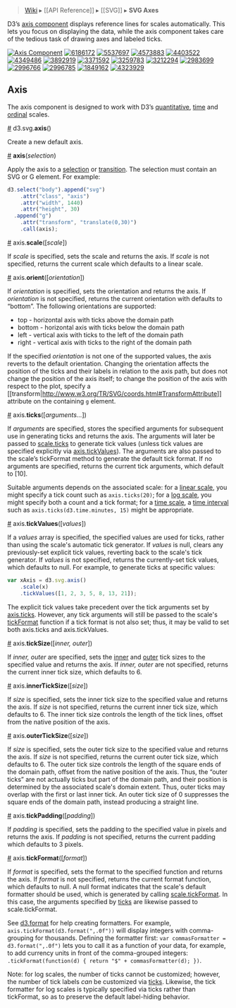 > [Wiki](Home) ▸ [[API Reference]] ▸ [[SVG]] ▸ **SVG Axes**

D3’s [axis component](http://bl.ocks.org/mbostock/1166403) displays reference lines for scales automatically. This lets you focus on displaying the data, while the axis component takes care of the tedious task of drawing axes and labeled ticks.

[![Axis Component](http://bl.ocks.org/mbostock/raw/1166403/thumbnail.png)](http://bl.ocks.org/mbostock/1166403)
[![6186172](http://bl.ocks.org/mbostock/raw/6186172/thumbnail.png)](http://bl.ocks.org/mbostock/6186172)
[![5537697](http://bl.ocks.org/mbostock/raw/5537697/thumbnail.png)](http://bl.ocks.org/mbostock/5537697)
[![4573883](http://bl.ocks.org/mbostock/raw/4573883/thumbnail.png)](http://bl.ocks.org/mbostock/4573883)
[![4403522](http://bl.ocks.org/mbostock/raw/4403522/thumbnail.png)](http://bl.ocks.org/mbostock/4403522)
[![4349486](http://bl.ocks.org/mbostock/raw/4349486/thumbnail.png)](http://bl.ocks.org/mbostock/4349486)
[![3892919](http://bl.ocks.org/mbostock/raw/3892919/thumbnail.png)](http://bl.ocks.org/mbostock/3892919)
[![3371592](http://bl.ocks.org/mbostock/raw/3371592/thumbnail.png)](http://bl.ocks.org/mbostock/3371592)
[![3259783](http://bl.ocks.org/mbostock/raw/3259783/thumbnail.png)](http://bl.ocks.org/mbostock/3259783)
[![3212294](http://bl.ocks.org/mbostock/raw/3212294/thumbnail.png)](http://bl.ocks.org/mbostock/3212294)
[![2983699](http://bl.ocks.org/mbostock/raw/2983699/thumbnail.png)](http://bl.ocks.org/mbostock/2983699)
[![2996766](http://bl.ocks.org/mbostock/raw/2996766/thumbnail.png)](http://bl.ocks.org/mbostock/2996766)
[![2996785](http://bl.ocks.org/mbostock/raw/2996785/thumbnail.png)](http://bl.ocks.org/mbostock/2996785)
[![1849162](http://bl.ocks.org/mbostock/raw/1849162/thumbnail.png)](http://bl.ocks.org/mbostock/1849162)
[![4323929](http://bl.ocks.org/mbostock/raw/4323929/thumbnail.png)](http://bl.ocks.org/mbostock/4323929)

## Axis

The axis component is designed to work with D3’s [quantitative](Quantitative-Scales), [time](Time-Scales) and [ordinal](Ordinal-Scales) scales.

<a name="axis" href="SVG-Axes#wiki-axis">#</a> d3.svg.<b>axis</b>()

Create a new default axis.

<a name="_axis" href="SVG-Axes#wiki-_axis">#</a> <b>axis</b>(<i>selection</i>)

Apply the axis to a [selection](Selections) or [transition](Transitions). The selection must contain an SVG or G element. For example:

```js
d3.select("body").append("svg")
    .attr("class", "axis")
    .attr("width", 1440)
    .attr("height", 30)
  .append("g")
    .attr("transform", "translate(0,30)")
    .call(axis);
```

<a name="scale" href="#wiki-scale">#</a> axis.<b>scale</b>([<i>scale</i>])

If *scale* is specified, sets the scale and returns the axis. If *scale* is not specified, returns the current scale which defaults to a linear scale.

<a name="orient" href="#wiki-orient">#</a> axis.<b>orient</b>([<i>orientation</i>])

If *orientation* is specified, sets the orientation and returns the axis. If *orientation* is not specified, returns the current orientation with defaults to “bottom”. The following orientations are supported:

* top - horizontal axis with ticks above the domain path
* bottom - horizontal axis with ticks below the domain path
* left - vertical axis with ticks to the left of the domain path
* right - vertical axis with ticks to the right of the domain path

If the specified *orientation* is not one of the supported values, the axis reverts to the default orientation. Changing the orientation affects the position of the ticks and their labels in relation to the axis path, but does not change the position of the axis itself; to change the position of the axis with respect to the plot, specify a [[transform|http://www.w3.org/TR/SVG/coords.html#TransformAttribute]] attribute on the containing `g` element.

<a name="ticks" href="#wiki-ticks">#</a> axis.<b>ticks</b>([<i>arguments…</i>])

If *arguments* are specified, stores the specified arguments for subsequent use in generating ticks and returns the axis. The arguments will later be passed to [scale.ticks](Quantitative-Scales#wiki-linear_ticks) to generate tick values (unless tick values are specified explicitly via [axis.tickValues](#wiki-tickValues)). The arguments are also passed to the scale’s tickFormat method to generate the default tick format. If no arguments are specified, returns the current tick arguments, which default to [10].

Suitable arguments depends on the associated scale: for a [linear scale](Quantitative-Scales), you might specify a tick count such as `axis.ticks(20)`; for a [log scale](Quantitative-Scales#wiki-log_tickFormat), you might specify both a count and a tick format; for a [time scale](Time-Scales#wiki-ticks), a [time interval](Time-Intervals) such as `axis.ticks(d3.time.minutes, 15)` might be appropriate.

<a name="tickValues" href="#wiki-tickValues">#</a> axis.<b>tickValues</b>([<i>values</i>])

If a *values* array is specified, the specified values are used for ticks, rather than using the scale's automatic tick generator. If *values* is null, clears any previously-set explicit tick values, reverting back to the scale's tick generator. If *values* is not specified, returns the currently-set tick values, which defaults to null. For example, to generate ticks at specific values:

```js
var xAxis = d3.svg.axis()
    .scale(x)
    .tickValues([1, 2, 3, 5, 8, 13, 21]);
```

The explicit tick values take precedent over the tick arguments set by [axis.ticks](#wiki-ticks). However, any  tick arguments will still be passed to the scale's [tickFormat](Quantitative-Scales#wiki-linear_tickFormat) function if a tick format is not also set; thus, it may be valid to set both axis.ticks and axis.tickValues.

<a name="tickSize" href="#wiki-tickSize">#</a> axis.<b>tickSize</b>([<i>inner, outer</i>])

If *inner, outer* are specified, sets the [inner](#wiki-innerTickSize) and [outer](#wiki-outerTickSize) tick sizes to the specified value and returns the axis. If *inner, outer* are not specified, returns the current inner tick size, which defaults to 6.

<a name="innerTickSize" href="#wiki-innerTickSize">#</a> axis.<b>innerTickSize</b>([<i>size</i>])

If *size* is specified, sets the inner tick size to the specified value and returns the axis. If *size* is not specified, returns the current inner tick size, which defaults to 6. The inner tick size controls the length of the tick lines, offset from the native position of the axis.

<a name="outerTickSize" href="#wiki-outerTickSize">#</a> axis.<b>outerTickSize</b>([<i>size</i>])

If *size* is specified, sets the outer tick size to the specified value and returns the axis. If *size* is not specified, returns the current outer tick size, which defaults to 6. The outer tick size controls the length of the square ends of the domain path, offset from the native position of the axis. Thus, the “outer ticks” are not actually ticks but part of the domain path, and their position is determined by the associated scale's domain extent. Thus, outer ticks may overlap with the first or last inner tick. An outer tick size of 0 suppresses the square ends of the domain path, instead producing a straight line.

<a name="tickPadding" href="#wiki-tickPadding">#</a> axis.<b>tickPadding</b>([<i>padding</i>])

If *padding* is specified, sets the padding to the specified value in pixels and returns the axis. If *padding* is not specified, returns the current padding which defaults to 3 pixels.

<a name="tickFormat" href="#wiki-tickFormat">#</a> axis.<b>tickFormat</b>([<i>format</i>])

If *format* is specified, sets the format to the specified function and returns the axis. If *format* is not specified, returns the current format function, which defaults to null. A null format indicates that the scale's default formatter should be used, which is generated by calling [scale.tickFormat](Quantitative-Scales#wiki-linear_tickFormat). In this case, the arguments specified by [ticks](#wiki-ticks) are likewise passed to scale.tickFormat.

See [d3.format](Formatting#wiki-d3_format) for help creating formatters. For example, `axis.tickFormat(d3.format(",.0f"))` will display integers with comma-grouping for thousands. Defining the formatter first: `var commasFormatter = d3.format(",.0f")` lets you to call it as a function of your data, for example, to add currency units in front of the comma-grouped integers: `.tickFormat(function(d) { return "$" + commasFormatter(d); })`.

Note: for log scales, the number of ticks cannot be customized; however, the number of tick labels *can* be customized via [ticks](#wiki-ticks). Likewise, the tick formatter for log scales is typically specified via ticks rather than tickFormat, so as to preserve the default label-hiding behavior.